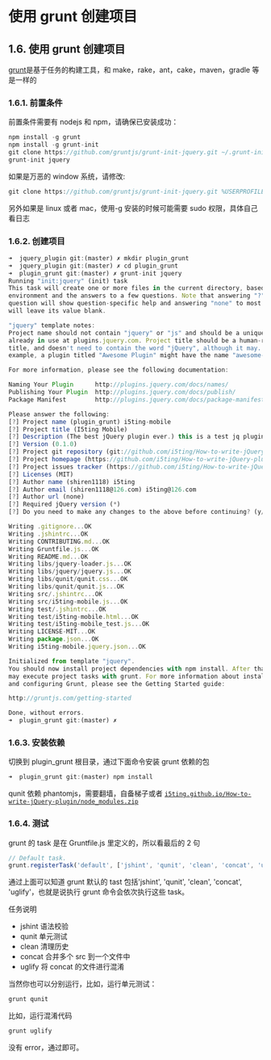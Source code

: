 # 使用 grunt 创建项目

## 1.6\. 使用 grunt 创建项目

[grunt](http://gruntjs.com/getting-started)是基于任务的构建工具，和 make，rake，ant，cake，maven，gradle 等是一样的

### 1.6.1\. 前置条件

前置条件需要有 nodejs 和 npm，请确保已安装成功：

```js
npm install -g grunt
npm install -g grunt-init
git clone https://github.com/gruntjs/grunt-init-jquery.git ~/.grunt-init/jquery 
grunt-init jquery 
```

如果是万恶的 window 系统，请修改:

```js
git clone https://github.com/gruntjs/grunt-init-jquery.git %USERPROFILE%/.grunt-init/jquery 
```

另外如果是 linux 或者 mac，使用-g 安装的时候可能需要 sudo 权限，具体自己看日志

### 1.6.2\. 创建项目

```js
➜  jquery_plugin git:(master) ✗ mkdir plugin_grunt     
➜  jquery_plugin git:(master) ✗ cd plugin_grunt 
➜  plugin_grunt git:(master) ✗ grunt-init jquery
Running "init:jquery" (init) task
This task will create one or more files in the current directory, based on the
environment and the answers to a few questions. Note that answering "?" to any
question will show question-specific help and answering "none" to most questions
will leave its value blank.

"jquery" template notes:
Project name should not contain "jquery" or "js" and should be a unique ID not
already in use at plugins.jquery.com. Project title should be a human-readable
title, and doesn't need to contain the word "jQuery", although it may. For
example, a plugin titled "Awesome Plugin" might have the name "awesome-plugin".

For more information, please see the following documentation:

Naming Your Plugin      http://plugins.jquery.com/docs/names/
Publishing Your Plugin  http://plugins.jquery.com/docs/publish/
Package Manifest        http://plugins.jquery.com/docs/package-manifest/

Please answer the following:
[?] Project name (plugin_grunt) i5ting-mobile
[?] Project title (I5ting Mobile) 
[?] Description (The best jQuery plugin ever.) this is a test jq plugin
[?] Version (0.1.0) 
[?] Project git repository (git://github.com/i5ting/How-to-write-jQuery-plugin.git) 
[?] Project homepage (https://github.com/i5ting/How-to-write-jQuery-plugin) 
[?] Project issues tracker (https://github.com/i5ting/How-to-write-jQuery-plugin/issues) 
[?] Licenses (MIT) 
[?] Author name (shiren1118) i5ting
[?] Author email (shiren1118@126.com) i5ting@126.com
[?] Author url (none) 
[?] Required jQuery version (*) 
[?] Do you need to make any changes to the above before continuing? (y/N) 

Writing .gitignore...OK
Writing .jshintrc...OK
Writing CONTRIBUTING.md...OK
Writing Gruntfile.js...OK
Writing README.md...OK
Writing libs/jquery-loader.js...OK
Writing libs/jquery/jquery.js...OK
Writing libs/qunit/qunit.css...OK
Writing libs/qunit/qunit.js...OK
Writing src/.jshintrc...OK
Writing src/i5ting-mobile.js...OK
Writing test/.jshintrc...OK
Writing test/i5ting-mobile.html...OK
Writing test/i5ting-mobile_test.js...OK
Writing LICENSE-MIT...OK
Writing package.json...OK
Writing i5ting-mobile.jquery.json...OK

Initialized from template "jquery".
You should now install project dependencies with npm install. After that, you
may execute project tasks with grunt. For more information about installing
and configuring Grunt, please see the Getting Started guide:

http://gruntjs.com/getting-started

Done, without errors.
➜  plugin_grunt git:(master) ✗ 
```

### 1.6.3\. 安装依赖

切换到 plugin_grunt 根目录，通过下面命令安装 grunt 依赖的包

```js
➜  plugin_grunt git:(master) npm install 
```

qunit 依赖 phantomjs，需要翻墙，自备梯子或者 [`i5ting.github.io/How-to-write-jQuery-plugin/node_modules.zip`](http://i5ting.github.io/How-to-write-jQuery-plugin/node_modules.zip)

### 1.6.4\. 测试

grunt 的 task 是在 Gruntfile.js 里定义的，所以看最后的 2 句

```js
// Default task.
grunt.registerTask('default', ['jshint', 'qunit', 'clean', 'concat', 'uglify']); 
```

通过上面可以知道 grunt 默认的 tast 包括'jshint', 'qunit', 'clean', 'concat', 'uglify'，也就是说执行 grunt 命令会依次执行这些 task。

任务说明

*   jshint 语法校验
*   qunit 单元测试
*   clean 清理历史
*   concat 合并多个 src 到一个文件中
*   uglify 将 concat 的文件进行混淆

当然你也可以分别运行，比如，运行单元测试：

```js
grunt qunit 
```

比如，运行混淆代码

```js
grunt uglify 
```

没有 error，通过即可。